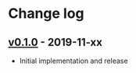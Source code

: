 # Change log

## [v0.1.0] - 2019-11-xx

* Initial implementation and release

[v0.1.0]: https://github.com/piotrmurach/strings-case/compare/v0.1.0
